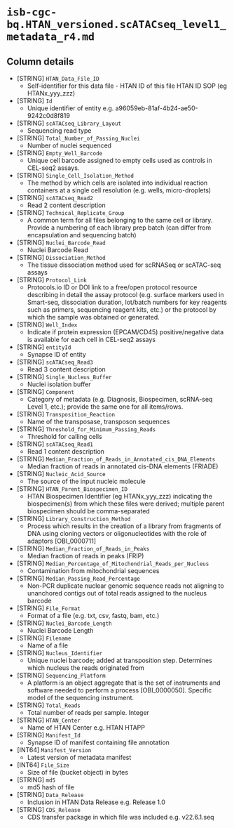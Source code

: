 # `isb-cgc-bq.HTAN_versioned.scATACseq_level1_metadata_r4.md`

## Column details

* [STRING]    `HTAN_Data_File_ID`
  - Self-identifier for this data file - HTAN ID of this file HTAN ID SOP (eg HTANx_yyy_zzz)
* [STRING]    `Id`
  - Unique identifier of entity e.g. a96059eb-81af-4b24-ae50-9242c0d8f819
* [STRING]    `scATACseq_Library_Layout`
  - Sequencing read type
* [STRING]    `Total_Number_of_Passing_Nuclei`
  - Number of nuclei sequenced
* [STRING]    `Empty_Well_Barcode`
  - Unique cell barcode assigned to empty cells used as controls in CEL-seq2 assays.
* [STRING]    `Single_Cell_Isolation_Method`
  - The method by which cells are isolated into individual reaction containers at a single cell resolution (e.g. wells, micro-droplets)
* [STRING]    `scATACseq_Read2`
  - Read 2 content description
* [STRING]    `Technical_Replicate_Group`
  - A common term for all files belonging to the same cell or library. Provide a numbering of each library prep batch (can differ from encapsulation and sequencing batch)
* [STRING]    `Nuclei_Barcode_Read`
  - Nuclei Barcode Read
* [STRING]    `Dissociation_Method`
  - The tissue dissociation method used for scRNASeq or scATAC-seq assays
* [STRING]    `Protocol_Link`
  - Protocols.io ID or DOI link to a free/open protocol resource describing in detail the assay protocol (e.g. surface markers used in Smart-seq, dissociation duration,  lot/batch numbers for key reagents such as primers, sequencing reagent kits, etc.) or the protocol by which the sample was obtained or generated.
* [STRING]    `Well_Index`
  - Indicate if protein expression (EPCAM/CD45) positive/negative data  is available for each cell in CEL-seq2 assays
* [STRING]    `entityId`
  - Synapse ID of entity
* [STRING]    `scATACseq_Read3`
  - Read 3 content description
* [STRING]    `Single_Nucleus_Buffer`
  - Nuclei isolation buffer
* [STRING]    `Component`
  - Category of metadata (e.g. Diagnosis, Biospecimen, scRNA-seq Level 1, etc.); provide the same one for all items/rows.
* [STRING]    `Transposition_Reaction`
  - Name of the transposase, transposon sequences
* [STRING]    `Threshold_for_Minimum_Passing_Reads`
  - Threshold for calling cells
* [STRING]    `scATACseq_Read1`
  - Read 1 content description
* [STRING]    `Median_Fraction_of_Reads_in_Annotated_cis_DNA_Elements`
  - Median fraction of reads in annotated cis-DNA elements (FRIADE)
* [STRING]    `Nucleic_Acid_Source`
  - The source of the input nucleic molecule
* [STRING]    `HTAN_Parent_Biospecimen_ID`
  - HTAN Biospecimen Identifier (eg HTANx_yyy_zzz) indicating the biospecimen(s) from which these files were derived; multiple parent biospecimen should be comma-separated
* [STRING]    `Library_Construction_Method`
  - Process which results in the creation of a library from fragments of DNA using cloning vectors or oligonucleotides with the role of adaptors [OBI_0000711]
* [STRING]    `Median_Fraction_of_Reads_in_Peaks`
  - Median fraction of reads in peaks (FRIP)
* [STRING]    `Median_Percentage_of_Mitochondrial_Reads_per_Nucleus`
  - Contamination from mitochondrial sequences
* [STRING]    `Median_Passing_Read_Percentage`
  - Non-PCR duplicate nuclear genomic sequence reads not aligning to unanchored contigs out of total reads assigned to the nucleus barcode
* [STRING]    `File_Format`
  - Format of a file (e.g. txt, csv, fastq, bam, etc.)
* [STRING]    `Nuclei_Barcode_Length`
  - Nuclei Barcode Length
* [STRING]    `Filename`
  - Name of a file
* [STRING]    `Nucleus_Identifier`
  - Unique nuclei barcode; added at transposition step. Determines which nucleus the reads originated from
* [STRING]    `Sequencing_Platform`
  - A platform is an object aggregate that is the set of instruments and software needed to perform a process [OBI_0000050]. Specific model of the sequencing instrument.
* [STRING]    `Total_Reads`
  - Total number of reads per sample. Integer
* [STRING]    `HTAN_Center`
  - Name of HTAN Center e.g. HTAN HTAPP
* [STRING]    `Manifest_Id`
  - Synapse ID of manifest containing file annotation
* [INT64]    `Manifest_Version`
  - Latest version of metadata manifest
* [INT64]    `File_Size`
  - Size of file (bucket object) in bytes
* [STRING]    `md5`
  - md5 hash of file
* [STRING]    `Data_Release`
  - Inclusion in HTAN Data Release e.g. Release 1.0
* [STRING]    `CDS_Release`
  - CDS transfer package in which file was included e.g. v22.6.1.seq

